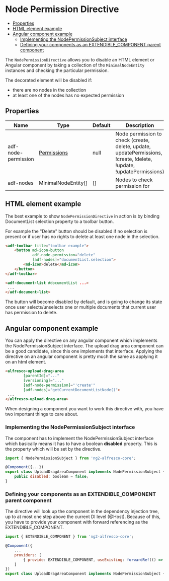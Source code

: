 # Node Permission Directive

<!-- markdown-toc start - Don't edit this section.  npm run toc to generate it-->

<!-- toc -->

- [Properties](#properties)
- [HTML element example](#html-element-example)
- [Angular component example](#angular-component-example)
  * [Implementing the NodePermissionSubject interface](#implementing-the-nodepermissionsubject-interface)
  * [Defining your components as an EXTENDIBLE_COMPONENT parent component](#defining-your-components-as-an-extendible_component-parent-component)

<!-- tocstop -->

<!-- markdown-toc end -->

The `NodePermissionDirective` allows you to disable an HTML element or Angular component 
by taking a collection of the `MinimalNodeEntity` instances and checking the particular permission.

The decorated element will be disabled if:

- there are no nodes in the collection
- at least one of the nodes has no expected permission

## Properties

| Name | Type | Default | Description |
| --- | --- | --- | --- |
| adf-node-permission | [Permissions](https://github.com/Alfresco/alfresco-ng2-components/blob/master/ng2-components/ng2-alfresco-core/src/models/permissions.enum.ts) | null | Node permission to check (create, delete, update, updatePermissions, !create, !delete, !update, !updatePermissions)|
| adf-nodes | MinimalNodeEntity[] | [] | Nodes to check permission for |

## HTML element example

The best example to show `NodePermissionDirective` in action is by binding DocumentList selection property to a toolbar button.

For example the "Delete" button should be disabled if no selection is present or if user has no rights to delete at least one node in the selection.

```html
<adf-toolbar title="toolbar example">
    <button md-icon-button
            adf-node-permission="delete"
            [adf-nodes]="documentList.selection">
        <md-icon>delete</md-icon>
    </button>
</adf-toolbar>

<adf-document-list #documentList ...>
 ...
</adf-document-list>
```

The button will become disabled by default, and is going to change its state once user selects/unselects one or multiple documents that current user has permission to delete.

## Angular component example

You can apply the directive on any angular component which implements the NodePermissionSubject interface. The upload drag area component can be a good candidate, since this one implements that interface. Applying the directive on an angular component is pretty much the same as applying it on an html element.

```html
<alfresco-upload-drag-area
        [parentId]="..."
        [versioning]="..."
        [adf-node-permission]="'create'"
        [adf-nodes]="getCurrentDocumentListNode()">
 ...
</alfresco-upload-drag-area>
```

When designing a component you want to work this directive with, you have two important things to care about.

### Implementing the NodePermissionSubject interface

The component has to implement the NodePermissionSubject interface which basically means it has to have a boolean **disabled** property. This is the property which will be set by the directive.

```js
import { NodePermissionSubject } from 'ng2-alfresco-core';

@Component({...})
export class UploadDragAreaComponent implements NodePermissionSubject {
    public disabled: boolean = false;
}
```

### Defining your components as an EXTENDIBLE_COMPONENT parent component

The directive will look up the component in the dependency injection tree, up to at most one step above the current DI level (@Host). Because of this, you have to provide your component with forward referencing as the EXTENDIBLE_COMPONENT.

```js
import { EXTENDIBLE_COMPONENT } from 'ng2-alfresco-core';

@Component({
    ...
    providers: [
        { provide: EXTENDIBLE_COMPONENT, useExisting: forwardRef(() => UploadDragAreaComponent)}
    ]
})
export class UploadDragAreaComponent implements NodePermissionSubject { ... }
```

